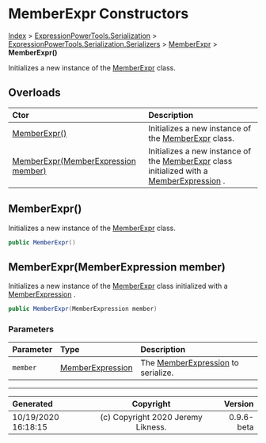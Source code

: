 ﻿# MemberExpr Constructors

[Index](../index.md) > [ExpressionPowerTools.Serialization](ExpressionPowerTools.Serialization.a.md) > [ExpressionPowerTools.Serialization.Serializers](ExpressionPowerTools.Serialization.Serializers.n.md) > [MemberExpr](ExpressionPowerTools.Serialization.Serializers.MemberExpr.cs.md) > **MemberExpr()**

Initializes a new instance of the [MemberExpr](ExpressionPowerTools.Serialization.Serializers.MemberExpr.cs.md) class.

## Overloads

| Ctor | Description |
| :-- | :-- |
| [MemberExpr()](#memberexpr) | Initializes a new instance of the [MemberExpr](ExpressionPowerTools.Serialization.Serializers.MemberExpr.cs.md) class. |
| [MemberExpr(MemberExpression member)](#memberexprmemberexpression-member) | Initializes a new instance of the [MemberExpr](ExpressionPowerTools.Serialization.Serializers.MemberExpr.cs.md) class            initialized with a [MemberExpression](https://docs.microsoft.com/dotnet/api/system.linq.expressions.memberexpression) . |

## MemberExpr()

Initializes a new instance of the [MemberExpr](ExpressionPowerTools.Serialization.Serializers.MemberExpr.cs.md) class.

```csharp
public MemberExpr()
```



## MemberExpr(MemberExpression member)

Initializes a new instance of the [MemberExpr](ExpressionPowerTools.Serialization.Serializers.MemberExpr.cs.md) class
            initialized with a [MemberExpression](https://docs.microsoft.com/dotnet/api/system.linq.expressions.memberexpression) .

```csharp
public MemberExpr(MemberExpression member)
```

### Parameters

| Parameter | Type | Description |
| :-- | :-- | :-- |
| `member` | [MemberExpression](https://docs.microsoft.com/dotnet/api/system.linq.expressions.memberexpression) | The [MemberExpression](https://docs.microsoft.com/dotnet/api/system.linq.expressions.memberexpression) to            serialize. |



---

| Generated | Copyright | Version |
| :-- | :-: | --: |
| 10/19/2020 16:18:15 | (c) Copyright 2020 Jeremy Likness. | 0.9.6-beta |
